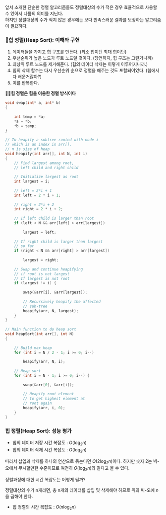 앞서 소개한 단순한 정렬 알고리즘들도 정렬대상의 수가 적은 경우 효율적으로 사용할 수 있어서 나름의 의미를 지닌다. <br>
하지만 정렬대상의 수가 적지 않은 경우에는 보다 만족스러운 결과를 보장하는 알고리즘이 필요하다.

### 👊힙 정렬(Heap Sort): 이해와 구현

1. 데이터들을 가지고 힙 구조를 만든다. (최소 힙이던 최대 힙이던)
2. 우선순위가 높은 노드가 루트 노드일 것이다. (당연하지, 힙 구조는 그런거니까)
3. 최상위 루트 노드를 제거해준다. (힙의 데이터 삭제는 이렇게 이루어지니까.)
4. 힙의 삭제 함수는 다시 우선순위 순으로 정렬을 해주는 것도 포함되어있다. (힙에서 다 배운거잖아?)
5. 이를 반복한다.

🎈🎈**힙 정렬은 힙을 이용한 정렬 방식이다**

```c
void swap(int* a, int* b)
{
 
    int temp = *a;
    *a = *b;
    *b = temp;
}
 
// To heapify a subtree rooted with node i
// which is an index in arr[].
// n is size of heap
void heapify(int arr[], int N, int i)
{
    // Find largest among root,
    // left child and right child
 
    // Initialize largest as root
    int largest = i;
 
    // left = 2*i + 1
    int left = 2 * i + 1;
 
    // right = 2*i + 2
    int right = 2 * i + 2;
 
    // If left child is larger than root
    if (left < N && arr[left] > arr[largest])
 
        largest = left;
 
    // If right child is larger than largest
    // so far
    if (right < N && arr[right] > arr[largest])
 
        largest = right;
 
    // Swap and continue heapifying
    // if root is not largest
    // If largest is not root
    if (largest != i) {
 
        swap(&arr[i], &arr[largest]);
 
        // Recursively heapify the affected
        // sub-tree
        heapify(arr, N, largest);
    }
}
 
// Main function to do heap sort
void heapSort(int arr[], int N)
{
 
    // Build max heap
    for (int i = N / 2 - 1; i >= 0; i--)
 
        heapify(arr, N, i);
 
    // Heap sort
    for (int i = N - 1; i >= 0; i--) {
 
        swap(&arr[0], &arr[i]);
 
        // Heapify root element
        // to get highest element at
        // root again
        heapify(arr, i, 0);
    }
}
```

### 힙 정렬(Heap Sort): 성능 평가

* 힙의 데이터 저장 시간 복잡도 : $O(\log_2 n)$
* 힙의 데이터 삭제 시간 복잡도 : $O(\log_2 n)$

따라서 삽입과 삭제를 하나의 연산으로 묶는다면 $O(2\log_2 n)$이다. 하지만 숫자 2는 빅-오에서 무시할만한 수준이므로 여전히 $O(\log_2 n)$와 같다고 볼 수 있다.

정렬과정에 대한 시간 복잡도는 어떻게 될까?

정렬대상의 수가 n개라면, 총 n개의 데이터를 삽입 및 삭제해야 하므로 위의 빅-오에 $n$을 곱해야 한다.

 * 힙 정렬의 시간 복잡도 : $O(n\log_2 n)$
